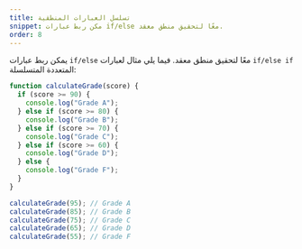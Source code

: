 ```yaml
---
title: تسلسل العبارات المنطقية
snippet: مكن ربط عبارات if/else معًا لتحقيق منطق معقد.
order: 8
---
```


يمكن ربط عبارات `if/else` معًا لتحقيق منطق معقد. فيما يلي مثال لعبارات
`if/else if` المتعددة المتسلسلة:

```js
function calculateGrade(score) {
  if (score >= 90) {
    console.log("Grade A");
  } else if (score >= 80) {
    console.log("Grade B");
  } else if (score >= 70) {
    console.log("Grade C");
  } else if (score >= 60) {
    console.log("Grade D");
  } else {
    console.log("Grade F");
  }
}

calculateGrade(95); // Grade A
calculateGrade(85); // Grade B
calculateGrade(75); // Grade C
calculateGrade(65); // Grade D
calculateGrade(55); // Grade F
```
